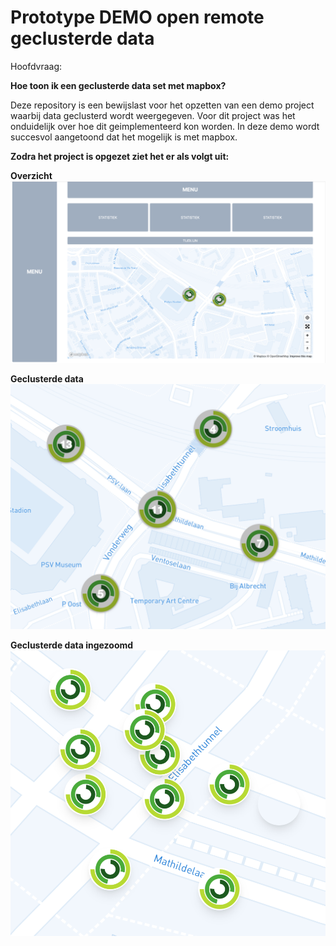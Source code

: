 # Prototype DEMO open remote geclusterde data

Hoofdvraag:

<strong>Hoe toon ik een geclusterde data set met mapbox?</strong>

Deze repository is een bewijslast voor het opzetten van een demo project waarbij data 
geclusterd wordt weergegeven. Voor dit project was het onduidelijk over hoe
dit geimplementeerd kon worden. In deze demo wordt succesvol aangetoond dat het mogelijk
is met mapbox. 

<strong>Zodra het project is opgezet ziet het er als volgt uit:</strong>

<strong>Overzicht</strong>
![myimage-alt-tag](https://github.com/larsjanssen6/open-remote-geclusterde-data/blob/master/public/demo/one.png)

<strong>Geclusterde data</strong>
![myimage-alt-tag](https://github.com/larsjanssen6/open-remote-geclusterde-data/blob/master/public/demo/two.png)

<strong>Geclusterde data ingezoomd</strong>
![myimage-alt-tag](https://github.com/larsjanssen6/open-remote-geclusterde-data/blob/master/public/demo/three.png)


